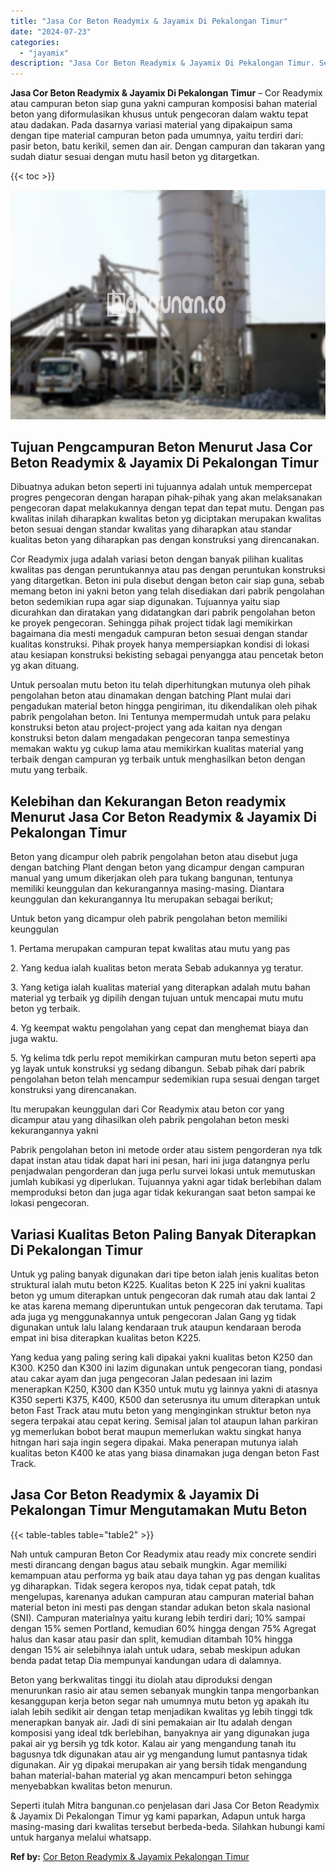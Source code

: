 ```yaml
---
title: "Jasa Cor Beton Readymix & Jayamix Di Pekalongan Timur"
date: "2024-07-23"
categories: 
  - "jayamix"
description: "Jasa Cor Beton Readymix & Jayamix Di Pekalongan Timur. Seperti itulah Mitra bangunan.co penjelasan dari Jasa Cor Beton Readymix & Jayamix Di Pekalongan Timur..."
---
```


**Jasa Cor Beton Readymix & Jayamix Di Pekalongan Timur** – Cor Readymix atau campuran beton siap guna yakni campuran komposisi bahan material beton yang diformulasikan khusus untuk pengecoran dalam waktu tepat atau dadakan. Pada dasarnya variasi material yang dipakaipun sama dengan tipe material campuran beton pada umumnya, yaitu terdiri dari: pasir beton, batu kerikil, semen dan air. Dengan campuran dan takaran yang sudah diatur sesuai dengan mutu hasil beton yg ditargetkan.

{{< toc >}}

![Jasa Cor Beton Readymix & Jayamix Di Pekalongan Timur](/images/jasa-cor-readymix-24.png)

## Tujuan Pengcampuran Beton Menurut Jasa Cor Beton Readymix & Jayamix Di Pekalongan Timur

Dibuatnya adukan beton seperti ini tujuannya adalah untuk mempercepat progres pengecoran dengan harapan pihak-pihak yang akan melaksanakan pengecoran dapat melakukannya dengan tepat dan tepat mutu. Dengan pas kwalitas inilah diharapkan kwalitas beton yg diciptakan merupakan kwalitas beton sesuai dengan standar kwalitas yang diharapkan atau standar kualitas beton yang diharapkan pas dengan konstruksi yang direncanakan.

Cor Readymix juga adalah variasi beton dengan banyak pilihan kualitas kwalitas pas dengan peruntukannya atau pas dengan peruntukan konstruksi yang ditargetkan. Beton ini pula disebut dengan beton cair siap guna, sebab memang beton ini yakni beton yang telah disediakan dari pabrik pengolahan beton sedemikian rupa agar siap digunakan. Tujuannya yaitu siap dicurahkan dan diratakan yang didatangkan dari pabrik pengolahan beton ke proyek pengecoran. Sehingga pihak project tidak lagi memikirkan bagaimana dia mesti mengaduk campuran beton sesuai dengan standar kualitas konstruksi. Pihak proyek hanya mempersiapkan kondisi di lokasi atau kesiapan konstruksi bekisting sebagai penyangga atau pencetak beton yg akan dituang.

Untuk persoalan mutu beton itu telah diperhitungkan mutunya oleh pihak pengolahan beton atau dinamakan dengan batching Plant mulai dari pengadukan material beton hingga pengiriman, itu dikendalikan oleh pihak pabrik pengolahan beton. Ini Tentunya mempermudah untuk para pelaku konstruksi beton atau project-project yang ada kaitan nya dengan konstruksi beton dalam mengadakan pengecoran tanpa semestinya memakan waktu yg cukup lama atau memikirkan kualitas material yang terbaik dengan campuran yg terbaik untuk menghasilkan beton dengan mutu yang terbaik.

## Kelebihan dan Kekurangan Beton readymix Menurut Jasa Cor Beton Readymix & Jayamix Di Pekalongan Timur

Beton yang dicampur oleh pabrik pengolahan beton atau disebut juga dengan batching Plant dengan beton yang dicampur dengan campuran manual yang umum dikerjakan oleh para tukang bangunan, tentunya memiliki keunggulan dan kekurangannya masing-masing. Diantara keunggulan dan kekurangannya Itu merupakan sebagai berikut;

Untuk beton yang dicampur oleh pabrik pengolahan beton memiliki keunggulan

1\. Pertama merupakan campuran tepat kwalitas atau mutu yang pas

2\. Yang kedua ialah kualitas beton merata Sebab adukannya yg teratur.

3\. Yang ketiga ialah kualitas material yang diterapkan adalah mutu bahan material yg terbaik yg dipilih dengan tujuan untuk mencapai mutu mutu beton yg terbaik.

4\. Yg keempat waktu pengolahan yang cepat dan menghemat biaya dan juga waktu.

5\. Yg kelima tdk perlu repot memikirkan campuran mutu beton seperti apa yg layak untuk konstruksi yg sedang dibangun. Sebab pihak dari pabrik pengolahan beton telah mencampur sedemikian rupa sesuai dengan target konstruksi yang direncanakan.

Itu merupakan keunggulan dari Cor Readymix atau beton cor yang dicampur atau yang dihasilkan oleh pabrik pengolahan beton meski kekurangannya yakni

Pabrik pengolahan beton ini metode order atau sistem pengorderan nya tdk dapat instan atau tidak dapat hari ini pesan, hari ini juga datangnya perlu penjadwalan pengorderan dan juga perlu survei lokasi untuk memutuskan jumlah kubikasi yg diperlukan. Tujuannya yakni agar tidak berlebihan dalam memproduksi beton dan juga agar tidak kekurangan saat beton sampai ke lokasi pengecoran.

## Variasi Kualitas Beton Paling Banyak Diterapkan Di Pekalongan Timur

Untuk yg paling banyak digunakan dari tipe beton ialah jenis kualitas beton struktural ialah mutu beton K225. Kualitas beton K 225 ini yakni kualitas beton yg umum diterapkan untuk pengecoran dak rumah atau dak lantai 2 ke atas karena memang diperuntukan untuk pengecoran dak terutama. Tapi ada juga yg menggunakannya untuk pengecoran Jalan Gang yg tidak digunakan untuk lalu lalang kendaraan truk ataupun kendaraan beroda empat ini bisa diterapkan kualitas beton K225.

Yang kedua yang paling sering kali dipakai yakni kualitas beton K250 dan K300. K250 dan K300 ini lazim digunakan untuk pengecoran tiang, pondasi atau cakar ayam dan juga pengecoran Jalan pedesaan ini lazim menerapkan K250, K300 dan K350 untuk mutu yg lainnya yakni di atasnya K350 seperti K375, K400, K500 dan seterusnya itu umum diterapkan untuk beton Fast Track atau mutu beton yang menginginkan struktur beton nya segera terpakai atau cepat kering. Semisal jalan tol ataupun lahan parkiran yg memerlukan bobot berat maupun memerlukan waktu singkat hanya hitngan hari saja ingin segera dipakai. Maka penerapan mutunya ialah kualitas beton K400 ke atas yang biasa dinamakan juga dengan beton Fast Track.

## Jasa Cor Beton Readymix & Jayamix Di Pekalongan Timur Mengutamakan Mutu Beton

{{< table-tables table="table2" >}}

Nah untuk campuran Beton Cor Readymix atau ready mix concrete sendiri mesti dirancang dengan bagus atau sebaik mungkin. Agar memiliki kemampuan atau performa yg baik atau daya tahan yg pas dengan kualitas yg diharapkan. Tidak segera keropos nya, tidak cepat patah, tdk mengelupas, karenanya adukan campuran atau campuran material bahan material beton ini mesti pas dengan standar adukan beton skala nasional (SNI). Campuran materialnya yaitu kurang lebih terdiri dari; 10% sampai dengan 15% semen Portland, kemudian 60% hingga dengan 75% Agregat halus dan kasar atau pasir dan split, kemudian ditambah 10% hingga dengan 15% air selebihnya ialah untuk udara, sebab meskipun adukan benda padat tetap Dia mempunyai kandungan udara di dalamnya.

Beton yang berkwalitas tinggi itu diolah atau diproduksi dengan menurunkan rasio air atau semen sebanyak mungkin tanpa mengorbankan kesanggupan kerja beton segar nah umumnya mutu beton yg apakah itu ialah lebih sedikit air dengan tetap menjadikan kwalitas yg lebih tinggi tdk menerapkan banyak air. Jadi di sini pemakaian air Itu adalah dengan komposisi yang ideal tdk berlebihan, banyaknya air yang digunakan juga pakai air yg bersih yg tdk kotor. Kalau air yang mengandung tanah itu bagusnya tdk digunakan atau air yg mengandung lumut pantasnya tidak digunakan. Air yg dipakai merupakan air yang bersih tidak mengandung bahan material-bahan material yg akan mencampuri beton sehingga menyebabkan kwalitas beton menurun.

Seperti itulah Mitra bangunan.co penjelasan dari Jasa Cor Beton Readymix & Jayamix Di Pekalongan Timur yg kami paparkan, Adapun untuk harga masing-masing dari kwalitas tersebut berbeda-beda. Silahkan hubungi kami untuk harganya melalui whatsapp.

**Ref by:** [Cor Beton Readymix & Jayamix Pekalongan Timur](https://id.wikipedia.org/wiki/Cor)

